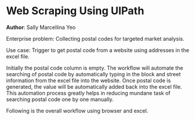 # Web Scraping Using UIPath

**Author**: Sally Marcellina Yeo  

Enterprise problem: Collecting postal codes for targeted market analysis.

Use case: Trigger to get postal code from a website using addresses in the excel file.

Initially the postal code column is empty. The workflow will automate the searching of postal code by automatically typing in the block and street information from the excel file into the website. Once postal code is generated, the value will be automatically added back into the excel file. This automation process greatly helps in reducing mundane task of searching postal code one by one manually. 

Following is the overall workflow using browser and excel.


